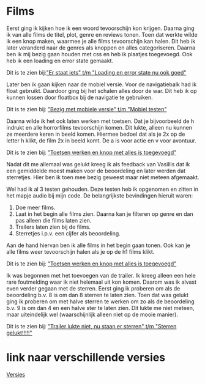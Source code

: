# Films

Eerst ging ik kijken hoe ik een woord tevoorschijn kon krijgen. Daarna ging ik van alle films de titel, plot, genre en reviews tonen. Toen dat werkte wilde ik een knop maken, waarmee je alle films tevoorschijn kan halen. Dit heb ik later veranderd naar de genres als knoppen en alles categoriseren. Daarna ben ik mij bezig gaan houden met css en heb ik plaatjes toegevoegd. Ook heb ik een loading en error state gemaakt.

Dit is te zien bij:["Er staat iets" t/m "Loading en error state nu ook goed"](https://github.com/Desiree1997/frontendvoordesigners/commits/master/opdracht3)



Later ben ik gaan kijken naar de mobiel versie. Voor de navigatiebalk had ik float gebruikt. Daardoor ging bij het schalen alles door de war. Dit heb ik op kunnen lossen door floatbox bij de navigatie te gebruiken.

Dit is te zien bij: ["Bezig met mobiele versie" t/m "Mobiel testen"](https://github.com/Desiree1997/frontendvoordesigners/commits/master/opdracht3)



Daarna wilde ik het ook laten werken met toetsen. Dat je bijvoorbeeld de h indrukt en alle horrorfilms tevoorschijn komen. Dit lukte, alleen nu kunnen ze meerdere keren in beeld komen. Hiermee bedoel dat als je 2x op de letter h klikt, de film 2x in beeld komt. De a is voor actie en v voor avontuur.

Dit is te zien bij: ["Toetsen werken en knop met alles is toegevoegd"](https://github.com/Desiree1997/frontendvoordesigners/commits/master/opdracht3)



Nadat dit me allemaal was gelukt kreeg ik als feedback van Vasillis dat ik een gemiddelde moest maken voor de beoordeling en later werden dat sterretjes. Hier ben ik toen mee bezig geweest maar niet meteen afgemaakt.

Wel had ik al 3 testen gehouden. Deze testen heb ik opgenomen en zitten in het mapje audio bij mijn code. 
De belangrijkste bevindingen hieruit waren:
  1. Doe meer films.
  2. Laat in het begin alle films zien. Daarna kan je filteren op genre en dan pas alleen die films laten zien.
  3. Trailers laten zien bij de films.
  4. Sterretjes i.p.v. een cijfer als beoordeling.

Aan de hand hiervan ben ik alle films in het begin gaan tonen. Ook kan je alle films weer tevoorschijn halen als je op de h1 films klikt. 

Dit is te zien bij: ["Toetsen werken en knop met alles is toegevoegd"](https://github.com/Desiree1997/frontendvoordesigners/commits/master/opdracht3)

Ik was begonnen met het toevoegen van de trailer. Ik kreeg alleen een hele rare foutmelding waar ik niet helemaal uit kon komen. Daarom was ik alvast even verder gegaan met de sterren. Eerst ging ik proberen om als de beoordeling b.v. 8 is om dan 8 sterren te laten zien. Toen dat was gelukt ging ik proberen om met halve sterren te werken om zo als de beoordeling b.v. 9 is om dan 4 en een halve ster te laten zien. Dit lukte me niet meteen, maar uiteindelijk wel (waarschijnlijk alleen niet op de mooie manier).

Dit is te zien bij: ["Trailer lukte niet, nu staan er sterren" t/m "Sterren gelukt!!!!!"](https://github.com/Desiree1997/frontendvoordesigners/commits/master/opdracht3)

# link naar verschillende versies
[Versies](https://github.com/Desiree1997/frontendvoordesigners/commits/master/opdracht3)

